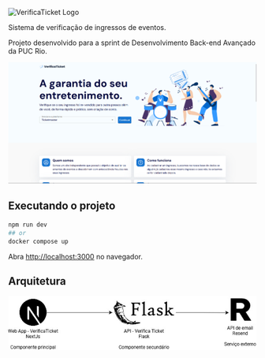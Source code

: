 <img
  src="https://firebasestorage.googleapis.com/v0/b/verificaticket.appspot.com/o/logo%20text%20-%20blue.svg?alt=media&token=ef252dd8-25ae-4db1-9529-e1ac5d005e7b&_gl=1*10p4xqx*_ga*MTA5NjE5NjU1MC4xNjk2NDcyMTkx*_ga_CW55HF8NVT*MTY5ODgwNzk5Ny4yNi4xLjE2OTg4MTAwMzAuNDAuMC4w"
  alt="VerificaTicket Logo"
  width="184"
  height="24"
/>

Sistema de verificação de ingressos de eventos.

Projeto desenvolvido para a sprint de Desenvolvimento Back-end Avançado da PUC Rio.

![app](./.github/assets/app.png)

## Executando o projeto

```bash
npm run dev
## or
docker compose up
```

Abra [http://localhost:3000](http://localhost:3000) no navegador.

## Arquitetura

![app](./.github/assets/architecture.jpg)
